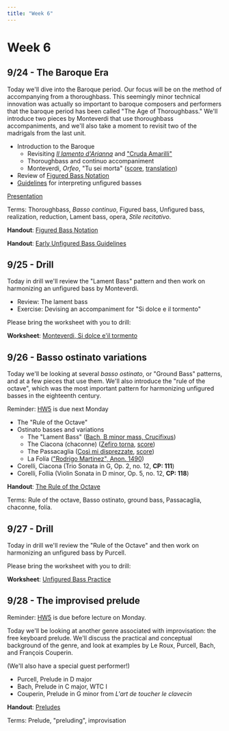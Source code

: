 ```yaml
---
title: "Week 6"
---
```


# Week 6

## 9/24 - The Baroque Era

Today we'll dive into the Baroque period. Our focus will be on the method of
accompanying from a thoroughbass. This seemingly minor technical innovation was
actually so important to baroque composers and performers that the baroque
period has been called "The Age of Thoroughbass." We'll introduce two pieces by
Monteverdi that use thoroughbass accompaniments, and we'll also take a moment
to revisit two of the madrigals from the last unit.

* Introduction to the Baroque
  * Revisiting [_Il lamento d'Arianna_](../unit-1/lamento-di-arianna-solo.pdf) and ["Cruda Amarilli"](../unit-1/cruda-amarilli.pdf)
  * Thoroughbass and continuo accompaniment
  * Monteverdi, _Orfeo_, "Tu sei morta" ([score](tu-sei-morta.pdf), [translation](/translations/tu-sei-morta.html))
* Review of [Figured Bass Notation](figured-bass-notation.pdf)
* [Guidelines](17th-c-guidelines.pdf) for interpreting unfigured basses

[Presentation](https://docs.google.com/presentation/d/1WSXMwI5dy3CIKQ8DMu8wCnUeJWW0zKo-ipy3QABHIcY/edit?usp=sharing)

Terms: Thoroughbass, _Basso continuo_, Figured bass, Unfigured bass, realization, reduction, Lament bass, opera, _Stile recitativo_.

**Handout**: [Figured Bass Notation](figured-bass-notation.pdf)

**Handout**: [Early Unfigured Bass Guidelines](17th-c-guidelines.pdf)

## 9/25 - Drill

Today in drill we'll review the "Lament Bass" pattern and then work on
harmonizing an unfigured bass by Monteverdi.

* Review: The lament bass
* Exercise: Devising an accompaniment for "Si dolce e il tormento"

Please bring the worksheet with you to drill:

**Worksheet**: [Monteverdi, Si dolce e'il tormento](worksheet-si-dolce-e-il-tormento.pdf)

## 9/26 - Basso ostinato variations

Today we'll be looking at several _basso ostinato_, or "Ground Bass" patterns,
and at a few pieces that use them. We'll also introduce the "rule of the octave",
which was the most important pattern for harmonizing unfigured basses in the
eighteenth century.

Reminder: [HW5](HW-5.pdf) is due next Monday

* The "Rule of the Octave"
* Ostinato basses and variations
  * The "Lament Bass" ([Bach, B minor mass, Crucifixus](https://www.youtube.com/watch?v=hyUDe-_l6xQ))
  * The Ciacona (chaconne) ([Zefiro torna](https://www.youtube.com/watch?v=e6tJWY2Vaz4), [score](http://conquest.imslp.info/files/imglnks/usimg/e/e6/IMSLP131740-WIMA.027c-Monteverdi_Zefiro_torna.pdf))
  * The Passacaglia ([Così mi disprezzate](https://www.youtube.com/watch?v=y-bW1_G05DA), [score](http://ks.imslp.net/files/imglnks/usimg/4/45/IMSLP277633-PMLP450876-16-cosi_mi_disprezzate---0-score.pdf))
  * La Folía (["Rodrigo Martinez", Anon. 1490](https://www.youtube.com/watch?v=V1HlSymdnB8))
* Corelli, Ciacona (Trio Sonata in G, Op. 2, no. 12, **CP: 111**)
* Corelli, Follia (Violin Sonata in D minor, Op. 5, no. 12, **CP: 118**)

**Handout**: [The Rule of the Octave](rule-of-the-octave.pdf)

Terms: Rule of the octave, Basso ostinato, ground bass, Passacaglia, chaconne, folía.

## 9/27 - Drill

Today in drill we'll review the "Rule of the Octave" and then work on
harmonizing an unfigured bass by Purcell.

Please bring the worksheet with you to drill:

**Worksheet**: [Unfigured Bass Practice](worksheet-rule-of-the-octave.pdf)

## 9/28 - The improvised prelude

Reminder: [HW5](HW-5.pdf) is due before lecture on Monday.

Today we'll be looking at another genre associated with improvisation: the free
keyboard prelude. We'll discuss the practical and conceptual background of the
genre, and look at examples by Le Roux, Purcell, Bach, and François Couperin.

(We'll also have a special guest performer!)

* Purcell, Prelude in D major
* Bach, Prelude in C major, WTC I
* Couperin, Prelude in G minor from _L'art de toucher le clavecin_

**Handout**: [Preludes](preludes.pdf)

Terms: Prelude, "preluding", improvisation
